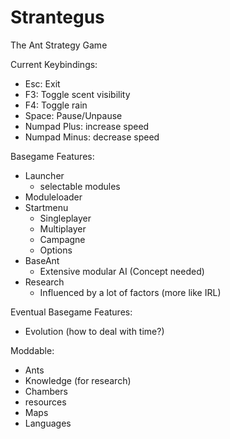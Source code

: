 Strantegus
==========

The Ant Strategy Game


Current Keybindings:
- Esc: Exit
- F3: Toggle scent visibility
- F4: Toggle rain
- Space: Pause/Unpause
- Numpad Plus: increase speed
- Numpad Minus: decrease speed

Basegame Features:
- Launcher
  - selectable modules
- Moduleloader
- Startmenu
  - Singleplayer
  - Multiplayer
  - Campagne
  - Options
- BaseAnt
  - Extensive modular AI (Concept needed)
- Research
  - Influenced by a lot of factors (more like IRL)

Eventual Basegame Features:
- Evolution (how to deal with time?)

Moddable:
- Ants
- Knowledge (for research)
- Chambers
- resources
- Maps
- Languages
